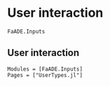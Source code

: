 # User interaction

```@docs
FaADE.Inputs
```

## User interaction



```@autodocs
Modules = [FaADE.Inputs]
Pages = ["UserTypes.jl"]
```

